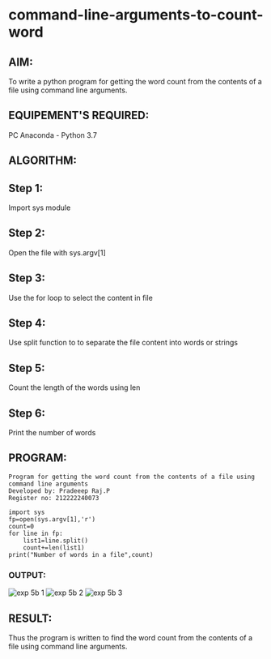 # command-line-arguments-to-count-word
## AIM:
To write a python program for getting the word count from the contents of a file using command line arguments.
## EQUIPEMENT'S REQUIRED: 
PC
Anaconda - Python 3.7
## ALGORITHM: 
## Step 1:
Import sys module

## Step 2:
Open the file with sys.argv[1]

## Step 3:
Use the for loop to select the content in file

## Step 4:
Use split function to to separate the file content into words or strings

## Step 5:
Count the length of the words using len

## Step 6:
Print the number of words

## PROGRAM:
```
Program for getting the word count from the contents of a file using command line arguments
Developed by: Pradeeep Raj.P
Register no: 212222240073
```
```
import sys
fp=open(sys.argv[1],'r')
count=0
for line in fp:
    list1=line.split()
    count+=len(list1)
print("Number of words in a file",count)
```

### OUTPUT:
![exp 5b 1](https://github.com/Safeeq-Fazil/command-line-arguments-to-count-word/assets/118680361/e0035d15-b63b-4fbc-b871-1261ab94da89)
![exp 5b 2](https://github.com/Safeeq-Fazil/command-line-arguments-to-count-word/assets/118680361/eae3274c-db7f-4a66-b5bf-e6b0c2fd525e)
![exp 5b 3](https://github.com/Safeeq-Fazil/command-line-arguments-to-count-word/assets/118680361/0de14d9f-08f3-4db3-8548-8b64e6eaf468)



## RESULT:
Thus the program is written to find the word count from the contents of a file using command line arguments.
